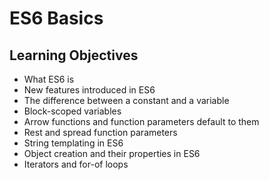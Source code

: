 # ES6 Basics
## Learning Objectives
- What ES6 is<br>
- New features introduced in ES6<br>
- The difference between a constant and a variable<br>
- Block-scoped variables<br>
- Arrow functions and function parameters default to them<br>
- Rest and spread function parameters<br>
- String templating in ES6<br>
- Object creation and their properties in ES6<br>
- Iterators and for-of loops<br>
